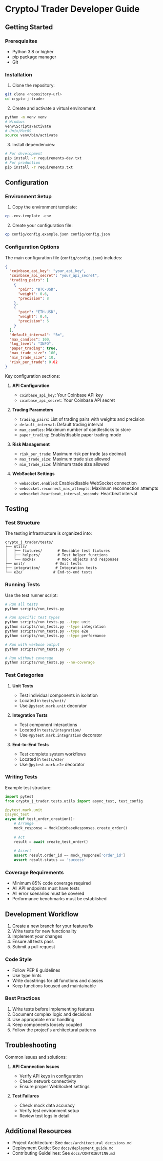 # CryptoJ Trader Developer Guide

## Getting Started

### Prerequisites
- Python 3.8 or higher
- pip package manager
- Git

### Installation

1. Clone the repository:
```bash
git clone <repository-url>
cd crypto-j-trader
```

2. Create and activate a virtual environment:
```bash
python -m venv venv
# Windows
venv\Scripts\activate
# Unix/MacOS
source venv/bin/activate
```

3. Install dependencies:
```bash
# For development
pip install -r requirements-dev.txt
# For production
pip install -r requirements.txt
```

## Configuration

### Environment Setup

1. Copy the environment template:
```bash
cp .env.template .env
```

2. Create your configuration file:
```bash
cp config/config.example.json config/config.json
```

### Configuration Options

The main configuration file (`config/config.json`) includes:

```json
{
  "coinbase_api_key": "your_api_key",
  "coinbase_api_secret": "your_api_secret",
  "trading_pairs": [
    {
      "pair": "BTC-USD",
      "weight": 0.6,
      "precision": 8
    },
    {
      "pair": "ETH-USD",
      "weight": 0.4,
      "precision": 6
    }
  ],
  "default_interval": "5m",
  "max_candles": 100,
  "log_level": "INFO",
  "paper_trading": true,
  "max_trade_size": 100,
  "min_trade_size": 10,
  "risk_per_trade": 0.02
}
```

Key configuration sections:

1. **API Configuration**
   - `coinbase_api_key`: Your Coinbase API key
   - `coinbase_api_secret`: Your Coinbase API secret

2. **Trading Parameters**
   - `trading_pairs`: List of trading pairs with weights and precision
   - `default_interval`: Default trading interval
   - `max_candles`: Maximum number of candlesticks to store
   - `paper_trading`: Enable/disable paper trading mode

3. **Risk Management**
   - `risk_per_trade`: Maximum risk per trade (as decimal)
   - `max_trade_size`: Maximum trade size allowed
   - `min_trade_size`: Minimum trade size allowed

4. **WebSocket Settings**
   - `websocket.enabled`: Enable/disable WebSocket connection
   - `websocket.reconnect_max_attempts`: Maximum reconnection attempts
   - `websocket.heartbeat_interval_seconds`: Heartbeat interval

## Testing

### Test Structure

The testing infrastructure is organized into:

```
crypto_j_trader/tests/
├── utils/
│   ├── fixtures/       # Reusable test fixtures
│   ├── helpers/        # Test helper functions
│   └── mocks/          # Mock objects and responses
├── unit/              # Unit tests
├── integration/       # Integration tests
└── e2e/              # End-to-end tests
```

### Running Tests

Use the test runner script:

```bash
# Run all tests
python scripts/run_tests.py

# Run specific test types
python scripts/run_tests.py --type unit
python scripts/run_tests.py --type integration
python scripts/run_tests.py --type e2e
python scripts/run_tests.py --type performance

# Run with verbose output
python scripts/run_tests.py -v

# Run without coverage
python scripts/run_tests.py --no-coverage
```

### Test Categories

1. **Unit Tests**
   - Test individual components in isolation
   - Located in `tests/unit/`
   - Use `@pytest.mark.unit` decorator

2. **Integration Tests**
   - Test component interactions
   - Located in `tests/integration/`
   - Use `@pytest.mark.integration` decorator

3. **End-to-End Tests**
   - Test complete system workflows
   - Located in `tests/e2e/`
   - Use `@pytest.mark.e2e` decorator

### Writing Tests

Example test structure:

```python
import pytest
from crypto_j_trader.tests.utils import async_test, test_config

@pytest.mark.unit
@async_test
async def test_order_creation():
    # Arrange
    mock_response = MockCoinbaseResponses.create_order()
    
    # Act
    result = await create_test_order()
    
    # Assert
    assert result.order_id == mock_response['order_id']
    assert result.status == 'success'
```

### Coverage Requirements

- Minimum 85% code coverage required
- All API endpoints must have tests
- All error scenarios must be covered
- Performance benchmarks must be established

## Development Workflow

1. Create a new branch for your feature/fix
2. Write tests for new functionality
3. Implement your changes
4. Ensure all tests pass
5. Submit a pull request

### Code Style

- Follow PEP 8 guidelines
- Use type hints
- Write docstrings for all functions and classes
- Keep functions focused and maintainable

### Best Practices

1. Write tests before implementing features
2. Document complex logic and decisions
3. Use appropriate error handling
4. Keep components loosely coupled
5. Follow the project's architectural patterns

## Troubleshooting

Common issues and solutions:

1. **API Connection Issues**
   - Verify API keys in configuration
   - Check network connectivity
   - Ensure proper WebSocket settings

2. **Test Failures**
   - Check mock data accuracy
   - Verify test environment setup
   - Review test logs in detail

## Additional Resources

- Project Architecture: See `docs/architectural_decisions.md`
- Deployment Guide: See `docs/deployment_guide.md`
- Contributing Guidelines: See `docs/CONTRIBUTING.md`